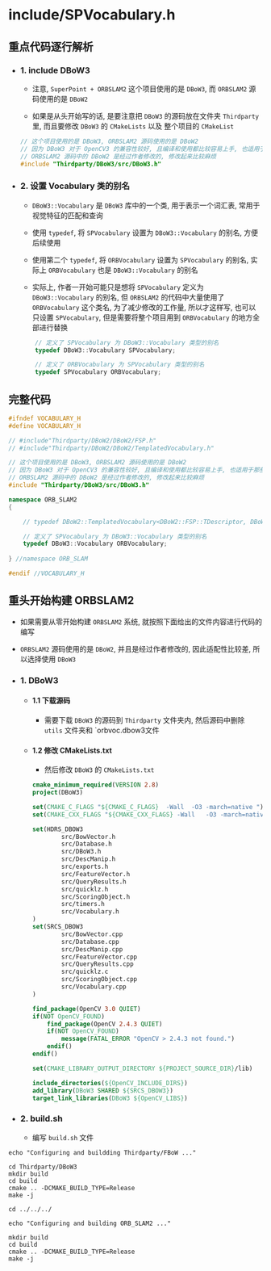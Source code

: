 # include/SPVocabulary.h


## 重点代码逐行解析


- ### 1. include DBoW3

    - 注意, `SuperPoint + ORBSLAM2` 这个项目使用的是 `DBoW3`, 而 `ORBSLAM2` 源码使用的是 `DBoW2`
 
    - 如果是从头开始写的话, 是要注意把 `DBoW3` 的源码放在文件夹 `Thirdparty` 里, 而且要修改 `DBoW3` 的 `CMakeLists` 以及 整个项目的 `CMakeList`

    ```c++
    // 这个项目使用的是 DBoW3, ORBSLAM2 源码使用的是 DBoW2
    // 因为 DBoW3 对于 OpenCV3 的兼容性较好, 且编译和使用都比较容易上手, 也适用于那些使用其他特征点替代 ORB 特征点的项目
    // ORBSLAM2 源码中的 DBoW2 是经过作者修改的, 修改起来比较麻烦
    #include "Thirdparty/DBoW3/src/DBoW3.h"
    ```


- ### 2. 设置 Vocabulary 类的别名

    - `DBoW3::Vocabulary` 是 `DBoW3` 库中的一个类, 用于表示一个词汇表, 常用于视觉特征的匹配和查询

    - 使用 `typedef`, 将 `SPVocabulary` 设置为 `DBoW3::Vocabulary` 的别名, 方便后续使用

    - 使用第二个 `typedef`, 将 `ORBVocabulary` 设置为 `SPVocabulary` 的别名, 实际上 `ORBVocabulary` 也是 `DBoW3::Vocabulary` 的别名

    - 实际上, 作者一开始可能只是想将 `SPVocabulary` 定义为 `DBoW3::Vocabulary` 的别名, 但 `ORBSLAM2` 的代码中大量使用了 `ORBVocabulary` 这个类名, 为了减少修改的工作量, 所以才这样写, 也可以只设置 `SPVocabulary`, 但是需要将整个项目用到 `ORBVocabulary` 的地方全部进行替换

    ```c++
        // 定义了 SPVocabulary 为 DBoW3::Vocabulary 类型的别名
        typedef DBoW3::Vocabulary SPVocabulary;
    
        // 定义了 ORBVocabulary 为 SPVocabulary 类型的别名
        typedef SPVocabulary ORBVocabulary;
    ```


## 完整代码

```c++
#ifndef VOCABULARY_H
#define VOCABULARY_H

// #include"Thirdparty/DBoW2/DBoW2/FSP.h"
// #include"Thirdparty/DBoW2/DBoW2/TemplatedVocabulary.h"

// 这个项目使用的是 DBoW3, ORBSLAM2 源码使用的是 DBoW2
// 因为 DBoW3 对于 OpenCV3 的兼容性较好, 且编译和使用都比较容易上手, 也适用于那些使用其他特征点替代 ORB 特征点的项目
// ORBSLAM2 源码中的 DBoW2 是经过作者修改的, 修改起来比较麻烦
#include "Thirdparty/DBoW3/src/DBoW3.h"

namespace ORB_SLAM2
{

    // typedef DBoW2::TemplatedVocabulary<DBoW2::FSP::TDescriptor, DBoW2::FSP> SPVocabulary;

    // 定义了 SPVocabulary 为 DBoW3::Vocabulary 类型的别名
    typedef DBoW3::Vocabulary ORBVocabulary;
    
} //namespace ORB_SLAM

#endif //VOCABULARY_H
```


## 重头开始构建 ORBSLAM2

- 如果需要从零开始构建 `ORBSLAM2` 系统, 就按照下面给出的文件内容进行代码的编写

- `ORBSLAM2` 源码使用的是 `DBoW2`, 并且是经过作者修改的, 因此适配性比较差, 所以选择使用 `DBoW3`

- ### 1. DBoW3

    - #### 1.1 下载源码

        - 需要下载 `DBoW3` 的源码到 `Thirdparty` 文件夹内, 然后源码中删除 `utils` 文件夹和 `orbvoc.dbow3文件
 
    - #### 1.2 修改 CMakeLists.txt

        - 然后修改 `DBoW3` 的 `CMakeLists.txt` 

        ```cmake
        cmake_minimum_required(VERSION 2.8)
        project(DBoW3)
        
        set(CMAKE_C_FLAGS "${CMAKE_C_FLAGS}  -Wall  -O3 -march=native ")
        set(CMAKE_CXX_FLAGS "${CMAKE_CXX_FLAGS} -Wall   -O3 -march=native")
        
        set(HDRS_DBOW3
                src/BowVector.h
                src/Database.h
                src/DBoW3.h
                src/DescManip.h
                src/exports.h
                src/FeatureVector.h
                src/QueryResults.h
                src/quicklz.h
                src/ScoringObject.h
                src/timers.h
                src/Vocabulary.h
        )
        set(SRCS_DBOW3
                src/BowVector.cpp
                src/Database.cpp
                src/DescManip.cpp
                src/FeatureVector.cpp
                src/QueryResults.cpp
                src/quicklz.c
                src/ScoringObject.cpp
                src/Vocabulary.cpp
        )
        
        find_package(OpenCV 3.0 QUIET)
        if(NOT OpenCV_FOUND)
            find_package(OpenCV 2.4.3 QUIET)
            if(NOT OpenCV_FOUND)
                message(FATAL_ERROR "OpenCV > 2.4.3 not found.")
            endif()
        endif()
        
        set(CMAKE_LIBRARY_OUTPUT_DIRECTORY ${PROJECT_SOURCE_DIR}/lib)
        
        include_directories(${OpenCV_INCLUDE_DIRS})
        add_library(DBoW3 SHARED ${SRCS_DBOW3})
        target_link_libraries(DBoW3 ${OpenCV_LIBS})
        
        ```

- ### 2. build.sh

    - 编写 `build.sh` 文件
 
```shell
echo "Configuring and buildding Thirdparty/FBoW ..."

cd Thirdparty/DBoW3
mkdir build
cd build
cmake .. -DCMAKE_BUILD_TYPE=Release
make -j

cd ../../../

echo "Configuring and building ORB_SLAM2 ..."

mkdir build
cd build
cmake .. -DCMAKE_BUILD_TYPE=Release
make -j

```



